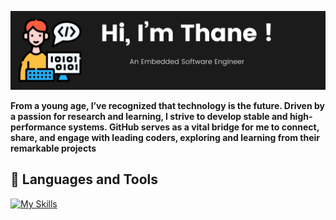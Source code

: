 ![Banner](/Mybanner.png)


**From a young age, I’ve recognized that technology is the future. Driven by a passion for research and learning, I strive to develop stable and high-performance systems. GitHub serves as a vital bridge for me to connect, share, and engage with leading coders, exploring and learning from their remarkable projects**

## 🧰  Languages and Tools 

[![My Skills](https://skillicons.dev/icons?i=arduino,c,cpp,linux,py,qt,raspberrypi,opencv)](https://skillicons.dev)



